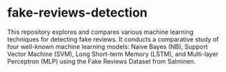 # fake-reviews-detection
This repository explores and compares various machine learning techniques for detecting fake reviews. It conducts a comparative study of four well-known machine learning models: Naive Bayes (NB), Support Vector Machine (SVM), Long Short-term Memory (LSTM), and Multi-layer Perceptron (MLP) using the Fake Reviews Dataset from Salminen.
